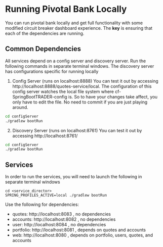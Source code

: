 # Running Pivotal Bank Locally

You can run pivotal bank locally and get full functionality with some modified circuit breaker dashboard experience.
The **key** is ensuring that each of the dependencies are running.

## Common Dependencies

All services depend on a config server and discovery server.  Run the following commands in separate terminal windows.
The discovery server has configurations specific for running locally

1. Config Server (runs on localhost:8888)
You can test it out by accessing http://localhost:8888/quotes-service/local.  The configuration 
of this config server watches the local file system where cf-SpringBootTRADER-config is.  So to have your changes
take affect, you only have to edit the file.  No need to commit if you are just playing around.
```bash
cd configServer
./gradlew bootRun
```

2. Discovery Server (runs on localhost:8761)
You can test it out by accessing http://localhost:8761/
```bash
cd configServer
./gradlew bootRun

```

## Services
In order to run the services, you will need to launch the following in separate terminal windows
```
cd <service_director>
SPRING_PROFILES_ACTIVE=local ./gradlew bootRun
```
Use the following for dependencies:
- quotes: http://localhost:8083 , no dependencies
- accounts: http://localhost:8082 , no dependencies
- user: http://localhost:8084 , no dependencies
- portfolio: http://localhost:8081 , depends on quotes and accounts
- web: http://localhost:8080 , depends on portfolio, users, quotes, and accounts